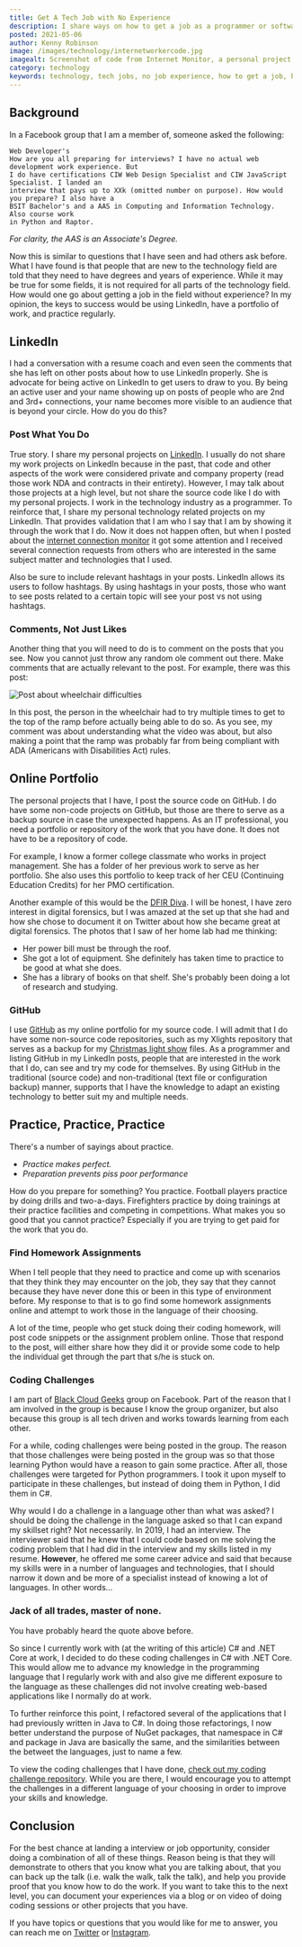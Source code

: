 ```yaml
---
title: Get A Tech Job with No Experience
description: I share ways on how to get a job as a programmer or software developer without much experience.
posted: 2021-05-06
author: Kenny Robinson
image: /images/technology/internetworkercode.jpg
imagealt: Screenshot of code from Internet Monitor, a personal project.
category: technology
keywords: technology, tech jobs, no job experience, how to get a job, blacktechtwitter, working in tech
---
```


## Background

In a Facebook group that I am a member of, someone asked the following:

```text
Web Developer's
How are you all preparing for interviews? I have no actual web development work experience. But
I do have certifications CIW Web Design Specialist and CIW JavaScript Specialist. I landed an
interview that pays up to XXk (omitted number on purpose). How would you prepare? I also have a
BSIT Bachelor's and a AAS in Computing and Information Technology. Also course work
in Python and Raptor.
```

*For clarity, the AAS is an Associate's Degree.*

Now this is similar to questions that I have seen and had others ask before. What I have found
is that people that are new to the technology field are told that they need to have degrees and
years of experience. While it may be true for some fields, it is not required for all parts of the
technology field. How would one go about getting a job in the field without experience? In my opinion, 
the keys to success would be using LinkedIn, have a portfolio of work, and practice regularly.

## LinkedIn

I had a conversation with a resume coach and even seen the comments that she has left on other posts 
about how to use LinkedIn properly.
She is advocate for being active on LinkedIn to get users to draw to you. By being an active user and your name
showing up on posts of people who are 2nd and 3rd+ connections, your name becomes more visible to an
audience that is beyond your circle. How do you do this?

### Post What You Do

True story. I share my personal projects on
<a href="https://linkedin.com/in/krobinsontech" target="_blank">LinkedIn</a>.
I usually do not share my work projects on
LinkedIn because in the past, that code and other aspects of the work were considered private
and company property (read those work NDA and contracts in their entirety). 
However, I may talk about those projects at a high level, but not share the source
code like I do with my personal projects.
I work in the technology industry as a programmer. To reinforce that, I share
my personal technology related projects on my LinkedIn. That provides validation that I am who I
say that I am by showing it through the work that I do. Now it does not happen often, but when I posted
about the
<a href="https://www.linkedin.com/posts/krobinsontech_github-iot-dotnetcore-activity-6762071182108868608-Mtwg" target="_blank">internet connection monitor</a>
it got some attention and I received several connection requests from others who are interested
in the same subject matter and technologies that I used.

Also be sure to include relevant hashtags in your posts. LinkedIn allows its users to follow hashtags.
By using hashtags in your posts, those who want to see posts related to a certain topic will see
your post vs not using hashtags.

### Comments, Not Just Likes

Another thing that you will need to do is to comment on the posts that you see. Now you cannot just
throw any random ole comment out there. Make comments that are actually relevant to the post. For
example, there was this post:

![Post about wheelchair difficulties](/images/technology/wheelchair_difficulties.png.jpg)

In this post, the person in the wheelchair had to try multiple times to get to the top of the
ramp before actually being able to do so. As you see, my comment was about understanding what the video
was about, but also making a point that the ramp was probably far from being compliant with 
ADA (Americans with Disabilities Act) rules.

## Online Portfolio

The personal projects that I have, I post the source code on GitHub. I do have some non-code projects
on GitHub, but those are there to serve as a backup source in case the unexpected happens.
As an IT professional, you need a portfolio or repository of the work that you have done. It does not have 
to be a repository of code.

For example, I know a former college classmate who works in project management. She has a 
folder of her previous work to serve as her portfolio. She also uses this portfolio to keep track of 
her CEU (Continuing Education Credits) for her PMO certification.

Another example of this would be the <a href="https://dfirdiva.com/" target="_blank">DFIR Diva</a>.
I will be honest, I have zero interest in digital forensics, but I was amazed at the set up that she had
and how she chose to document it on Twitter about how she became great at digital forensics. The photos that
I saw of her home lab had me thinking:

* Her power bill must be through the roof.
* She got a lot of equipment. She definitely has taken time to practice to be good at what she does.
* She has a library of books on that shelf. She's probably been doing a lot of research and studying.

### GitHub

I use
<a href="https://github.com/almostengr" target="_blank">GitHub</a> as my online portfolio for my
source code. I will admit that I do have some non-source code repositories, such as my Xlights repository
that serves as a backup for my [Christmas light show](/projects/christmas-light-show) files. As a programmer and listing
GitHub in my LinkedIn posts, people that are interested in the work that I do, can see and try
my code for themselves. By using GitHub in the traditional (source code) and non-traditional (text file 
or configuration backup) manner, supports that I have the knowledge to adapt an existing technology 
to better suit my and multiple needs.

## Practice, Practice, Practice

There's a number of sayings about practice.

* *Practice makes perfect.*
* *Preparation prevents piss poor performance*

How do you prepare for something? You practice. Football players practice by doing drills and two-a-days.
Firefighters practice by doing trainings at their practice facilities and competing in competitions.
What makes you so good that you cannot practice? Especially if you are trying to get paid for the work
that you do.

### Find Homework Assignments

When I tell people that they need to practice and come up with scenarios that they think they may
encounter on the job, they say that they cannot because they have never done this or been in this 
type of environment before. My response to that is to go find some homework assignments online and attempt 
to work those in the language of their choosing. 

A lot of the time, people who get stuck doing their coding homework, will post code snippets or the 
assignment problem online. Those that respond to the post, will either share how they did it or provide 
some code to help the individual get through the part that s/he is stuck on.

### Coding Challenges

I am part of [Black Cloud Geeks](https://www.facebook.com/groups/505980596618116/) group on Facebook.
Part of the reason that I am involved in the group is because I know the group organizer, but also because
this group is all tech driven and works towards learning from each other.

For a while, coding challenges were being posted in the group. The reason that those challenges were being
posted in the group was so that those learning Python would have a reason to gain some
practice. After all, those challenges were targeted for Python programmers. I took it upon myself to
participate in these challenges, but instead of doing them in Python, I did them in C#.

Why would I do a challenge in a language other than what was asked? I should be doing the challenge in the
language asked so that I can expand my skillset right? Not necessarily. In 2019, I had an interview.
The interviewer said that he knew that I could code based on me solving the coding problem that
I had did in the interview and my skills listed in my resume. **However**, he offered me some career
advice and said that because my skills were
in a number of languages and technologies, that I should narrow it down and be more of a specialist
instead of knowing a lot of languages. In other words...

### Jack of all trades, master of none.

You have probably heard the quote above before.

So since I currently work with (at the writing of this article)
C# and .NET Core at work, I decided to do these coding challenges in C# with .NET Core. This would allow me to advance
my knowledge in the programming language that I regularly work with and also give me different exposure
to the language as these challenges did not involve creating web-based applications like I normally do
at work.

To further reinforce this point, I refactored several of the applications
that I had previously written in Java to C#. In doing those refactorings, I now better understand
the purpose of NuGet packages, that namespace in C# and package in Java are basically the same, and the 
similarities between the betweet the languages, just to name a few.

To view the coding challenges that I have done,
<a href="https://github.com/almostengr/coding-challenge" target="_blank">check out my
coding challenge repository</a>. While you are there, I would encourage you to attempt the challenges in a
different language of your choosing in order to improve your skills and knowledge.

## Conclusion

For the best chance at landing a interview or job opportunity,
consider doing a combination of all of these things. Reason being is that
they will demonstrate to others that you know what you are talking about, that you
can back up the talk (i.e. walk the walk, talk the talk), and help you provide proof that you know how to
do the work. If you want to take this to the next level, you can document your experiences via a blog or on video 
of doing coding sessions or other projects that you have.

If you have topics or questions that you would like for me to answer, you can reach me on
[Twitter](https://twitter.com/almostengr) or [Instagram](https://www.instagram.com/almostengr).

